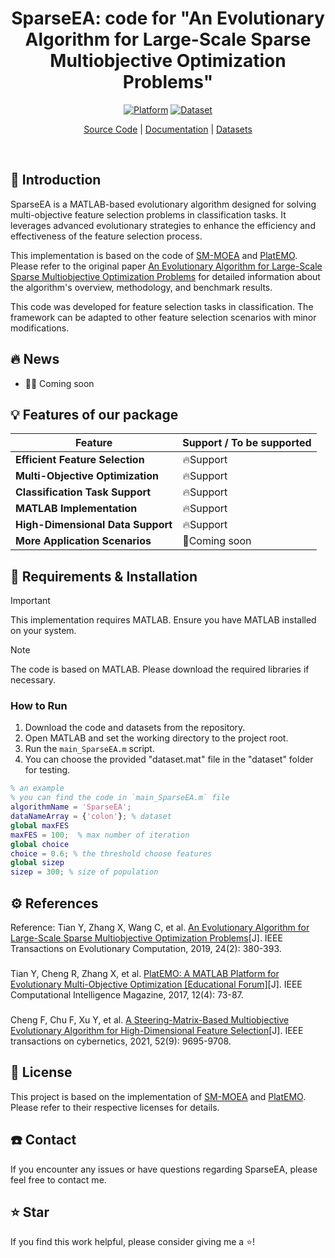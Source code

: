 <div align="center">
<h1 align="center">
</h1>
<h1 align="center">
SparseEA: code for "An Evolutionary Algorithm for Large-Scale Sparse Multiobjective Optimization Problems"
</h1>

[![Platform](https://img.shields.io/badge/Platform-MATLAB-orange)](https://www.mathworks.com/products/matlab.html)
[![Dataset](https://img.shields.io/badge/Datasets-feature_selection-green)](https://github.com/zongtingwei/Feature-Selection-FS-datasets)

[Source Code](https://github.com/zongtingwei/SparseEA)
| [Documentation](https://ieeexplore.ieee.org/abstract/document/8720021)
| [Datasets](https://github.com/zongtingwei/Feature-Selection-FS-datasets)

</div>
<br>

## 📖 Introduction

SparseEA is a MATLAB-based evolutionary algorithm designed for solving multi-objective feature selection problems in classification tasks. It leverages advanced evolutionary strategies to enhance the efficiency and effectiveness of the feature selection process.

This implementation is based on the code of [SM-MOEA](https://github.com/BIMK/SM-MOEA) and [PlatEMO](https://github.com/BIMK/PlatEMO). Please refer to the original paper [An Evolutionary Algorithm for Large-Scale Sparse Multiobjective Optimization Problems](https://ieeexplore.ieee.org/abstract/document/8720021) for detailed information about the algorithm's overview, methodology, and benchmark results.

This code was developed for feature selection tasks in classification. The framework can be adapted to other feature selection scenarios with minor modifications.

## 🔥 News

+ 🎉🎉 Coming soon

## 💡 Features of our package

| Feature | Support / To be supported |
|---------|---------------------------|
| **Efficient Feature Selection** | 🔥Support |
| **Multi-Objective Optimization** | 🔥Support |
| **Classification Task Support** | 🔥Support |
| **MATLAB Implementation** | 🔥Support |
| **High-Dimensional Data Support** | 🔥Support |
| **More Application Scenarios** | 🚀Coming soon |

## 🎁 Requirements & Installation

> [!Important]
> This implementation requires MATLAB. Ensure you have MATLAB installed on your system.

> [!Note]
> The code is based on MATLAB. Please download the required libraries if necessary.

### How to Run

1. Download the code and datasets from the repository.
2. Open MATLAB and set the working directory to the project root.
3. Run the `main_SparseEA.m` script.
4. You can choose the provided "dataset.mat" file in the "dataset" folder for testing.

```matlab
% an example
% you can find the code in `main_SparseEA.m` file
algorithmName = 'SparseEA';  
dataNameArray = {'colon'}; % dataset
global maxFES
maxFES = 100;  % max number of iteration
global choice
choice = 0.6; % the threshold choose features
global sizep
sizep = 300; % size of population
```

## ⚙️ References
Reference: Tian Y, Zhang X, Wang C, et al. [An Evolutionary Algorithm for Large-Scale Sparse Multiobjective Optimization Problems](https://ieeexplore.ieee.org/abstract/document/8720021)[J]. IEEE Transactions on Evolutionary Computation, 2019, 24(2): 380-393.
###
Tian Y, Cheng R, Zhang X, et al. [PlatEMO: A MATLAB Platform for Evolutionary Multi-Objective Optimization [Educational Forum]](https://ieeexplore.ieee.org/abstract/document/8065138)[J]. IEEE Computational Intelligence Magazine, 2017, 12(4): 73-87.
###
Cheng F, Chu F, Xu Y, et al. [A Steering-Matrix-Based Multiobjective Evolutionary Algorithm for High-Dimensional Feature Selection](https://ieeexplore.ieee.org/abstract/document/9371430)[J]. IEEE transactions on cybernetics, 2021, 52(9): 9695-9708.
###

## 🪪 License
This project is based on the implementation of [SM-MOEA](https://github.com/BIMK/SM-MOEA) and [PlatEMO](https://github.com/BIMK/PlatEMO). Please refer to their respective licenses for details.

## ☎️ Contact
If you encounter any issues or have questions regarding SparseEA, please feel free to contact me.

## ⭐ Star
If you find this work helpful, please consider giving me a ⭐!
